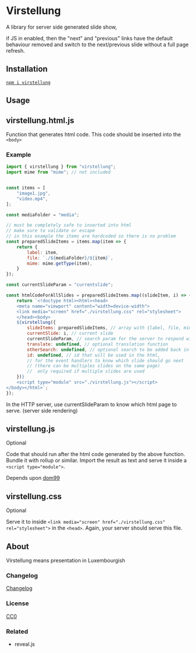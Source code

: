 # Virstellung

A library for server side generated slide show,

if JS in enabled, then the "next" and "previous" links
have the default behaviour
removed and
switch to the next/previous slide without a full page refresh.

## Installation

[`npm i virstellung`](https://www.npmjs.com/package/virstellung)

## Usage

## virstellung.html.js

Function that generates html code. This code should be inserted into the `<body>`

### Example

```js
import { virstellung } from "virstellung";
import mime from "mime"; // not included


const items = [
    "image1.jpg",
    "video.mp4",
];

const mediaFolder = "media";

// must be completely safe to inserted into html
// make sure to validate or escape
// in this example the items are hardcoded so there is no problem
const preparedSlideItems = items.map(item => {
    return {
        label: item,
        file: `./${mediaFolder}/${item}`,
        mime: mime.getType(item),
    }
});

const currentSlideParam = "currentslide";

const htmlCodeForAllSlides = preparedSlideItems.map((slideItem, i) => {
    return `<!doctype html><html><head>
    <meta name="viewport" content="width=device-width">
    <link media="screen" href="./virstellung.css" rel="stylesheet">
    </head><body>    
    ${virstellung({
        slideItems: preparedSlideItems, // array with {label, file, mime}
        currentSlide: i, // current slide
        currentSlideParam, // search param for the server to respond with wanted slide 
        translate: undefined, // optional translation function
        otherSearch: undefined, // optional search to be added back in the url
        id: undefined, // id that will be used in the html,
        // for the event handlers to know which slide should go next
        // (there can be multiples slides on the same page)
        //  only required if multiple slides are used
    })}
    <script type="module" src="./virstellung.js"></script>
</body></html>`;
});
```

In the HTTP server, use currentSlideParam to know which html page to serve. (server side rendering)

## virstellung.js

Optional

Code that should run after the html code generated by the above function. Bundle it with rollup or similar. Import the result as text and serve it inside a `<script type="module">`.

Depends upon [dom99](https://www.npmjs.com/package/dom99)


## virstellung.css

Optional

Serve it to inside `<link media="screen" href="./virstellung.css" rel="stylesheet">` in the `<head>`. Again, your server should serve this file.


## About

Virstellung means presentation in Luxembourgish


### Changelog

[Changelog](./changelog.md)


### License

[CC0](./license.txt)

### Related

 - reveal.js
